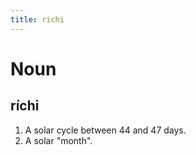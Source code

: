 ```yaml
---
title: richi
---
```


# Noun

## ríchi

1. A solar cycle between 44 and 47 days.
2. A solar "month".
